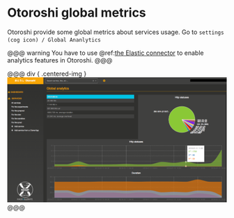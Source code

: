 # Otoroshi global metrics

Otoroshi provide some global metrics about services usage.  Go to `settings (cog icon) / Global Ananlytics`

@@@ warning
You have to use @ref:[the Elastic connector](../connectors/elastic.md) to enable analytics features in Otoroshi.
@@@

@@@ div { .centered-img }
<img src="../img/global-analytics.png" />
@@@

